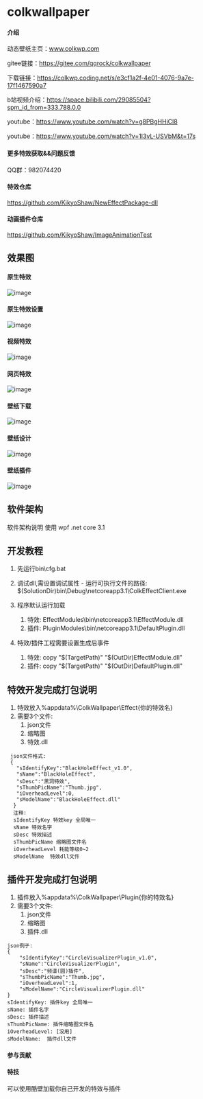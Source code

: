 # colkwallpaper

#### 介绍
动态壁纸主页：www.colkwp.com 

gitee链接：https://gitee.com/qqrock/colkwallpaper

下载链接：https://colkwp.coding.net/s/e3cf1a2f-4e01-4076-9a7e-17f1467590a7

b站视频介绍：https://space.bilibili.com/29085504?spm_id_from=333.788.0.0

youtube：https://www.youtube.com/watch?v=g8PBgHHiCl8

youtube：https://www.youtube.com/watch?v=1I3vL-USVbM&t=17s

#### 更多特效获取&&问题反馈

QQ群：982074420

#### 特效仓库

https://github.com/KikyoShaw/NewEffectPackage-dll

#### 动画插件仓库

https://github.com/KikyoShaw/ImageAnimationTest

## 效果图
#### 原生特效
![image](https://github.com/KikyoShaw/colkwallpaper-master/blob/master/Image/1.png)

#### 原生特效设置
![image](https://github.com/KikyoShaw/colkwallpaper-master/blob/master/Image/2.png)

#### 视频特效
![image](https://github.com/KikyoShaw/colkwallpaper-master/blob/master/Image/3.png)

#### 网页特效
![image](https://github.com/KikyoShaw/colkwallpaper-master/blob/master/Image/4.png)

#### 壁纸下载
![image](https://github.com/KikyoShaw/colkwallpaper-master/blob/master/Image/5.png)

#### 壁纸设计
![image](https://github.com/KikyoShaw/colkwallpaper-master/blob/master/Image/6.png)

#### 壁纸插件
![image](https://github.com/KikyoShaw/colkwallpaper-master/blob/master/Image/7.png)

## 软件架构
软件架构说明
 使用 wpf .net core 3.1 

## 开发教程
  1. 先运行bin\cfg.bat

  2. 调试dll,需设置调试属性
    - 运行可执行文件的路径: $(SolutionDir)bin\Debug\netcoreapp3.1\ColkEffectClient.exe

  3. 程序默认运行加载  
     1. 特效: EffectModules\bin\netcoreapp3.1\EffectModule.dll
     2. 插件: PluginModules\bin\netcoreapp3.1\DefaultPlugin.dll

  4. 特效/插件工程需要设置生成后事件
     1. 特效: copy  "$(TargetPath)"  "$(OutDir)EffectModule.dll"
	 2. 插件: copy  "$(TargetPath)"  "$(OutDir)DefaultPlugin.dll"


## 特效开发完成打包说明
 1. 特效放入%appdata%\ColkWallpaper\Effect\{你的特效名}
 2. 需要3个文件: 
    1. json文件 
    2. 缩略图
    3. 特效.dll
   
 
  ```
   json文件格式:
   {
     "sIdentifyKey":"BlackHoleEffect_v1.0",
 	 "sName":"BlackHoleEffect",
	 "sDesc":"黑洞特效",
	 "sThumbPicName":"Thumb.jpg",
	 "iOverheadLevel":0,
	 "sModelName":"BlackHoleEffect.dll"
	}	
    注释:
	sIdentifyKey 特效key 全局唯一
	sName 特效名字
	sDesc 特效描述
	sThumbPicName 缩略图文件名
	iOverheadLevel 耗能等级0~2
	sModelName  特效dll文件
  ```
	
## 插件开发完成打包说明

 1. 插件放入%appdata%\ColkWallpaper\Plugin\{你的特效名}
 2. 需要3个文件: 
    1. json文件 
    2. 缩略图
    3. 插件.dll
  
  ```
  json例子:
  {
      "sIdentifyKey":"CircleVisualizerPlugin_v1.0",
      "sName":"CircleVisualizerPlugin",
      "sDesc":"频谱(圆)插件",
      "sThumbPicName":"Thumb.jpg",
      "iOverheadLevel":1,
      "sModelName":"CircleVisualizerPlugin.dll"
  }
  sIdentifyKey: 插件key 全局唯一
  sName: 插件名字
  sDesc: 插件描述
  sThumbPicName: 插件缩略图文件名
  iOverheadLevel: [没用]
  sModelName:  插件dll文件
  ```

#### 参与贡献



#### 特技

可以使用酷壁加载你自己开发的特效与插件
